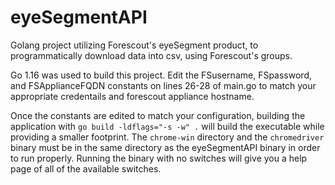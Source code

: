 # eyeSegmentAPI

Golang project utilizing Forescout's eyeSegment product, to programmatically download data into csv, using Forescout's groups.

Go 1.16 was used to build this project.
Edit the FSusername, FSpassword, and FSApplianceFQDN constants on lines 26-28 of main.go to match your appropriate credentails and forescout appliance hostname.

Once the constants are edited to match your configuration, building the application with `go build -ldflags="-s -w" .` will build the executable while providing a smaller footprint. The `chrome-win` directory and the `chromedriver` binary must be in the same directory as the eyeSegmentAPI binary in order to run properly. Running the binary with no switches will give you a help page of all of the available switches.
